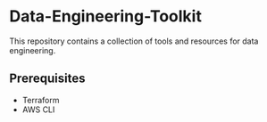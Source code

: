 # Data-Engineering-Toolkit

This repository contains a collection of tools and resources for data engineering.

## Prerequisites

- Terraform
- AWS CLI